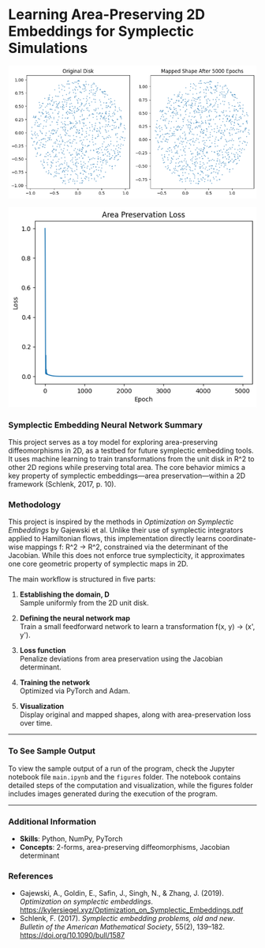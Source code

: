 # Learning Area-Preserving 2D Embeddings for Symplectic Simulations

![Example Output Fig 1](https://raw.githubusercontent.com/AJ-git-dev/symplectic-nn/main/figures/example_output_fig1.png)

![Example Output Fig 2](https://raw.githubusercontent.com/AJ-git-dev/symplectic-nn/main/figures/example_output_fig2.png)


### Symplectic Embedding Neural Network Summary

This project serves as a toy model for exploring area-preserving diffeomorphisms in 2D, as a testbed for future symplectic embedding tools. It uses machine learning to train transformations from the unit disk in R^2 to other 2D regions while preserving total area. The core behavior mimics a key property of symplectic embeddings—area preservation—within a 2D framework (Schlenk, 2017, p. 10).

### Methodology
This project is inspired by the methods in *Optimization on Symplectic Embeddings* by Gajewski et al. Unlike their use of symplectic integrators applied to Hamiltonian flows, this implementation directly learns coordinate-wise mappings f: R^2 → R^2, constrained via the determinant of the Jacobian. While this does not enforce true symplecticity, it approximates one core geometric property of symplectic maps in 2D.

The main workflow is structured in five parts:

1. **Establishing the domain, D**  
   Sample uniformly from the 2D unit disk.

2. **Defining the neural network map**  
   Train a small feedforward network to learn a transformation f(x, y) → (x', y').

3. **Loss function**  
   Penalize deviations from area preservation using the Jacobian determinant.

4. **Training the network**  
   Optimized via PyTorch and Adam.

5. **Visualization**  
   Display original and mapped shapes, along with area-preservation loss over time.

---

### To See Sample Output

To view the sample output of a run of the program, check the Jupyter notebook file `main.ipynb` and the `figures` folder. The notebook contains detailed steps of the computation and visualization, while the figures folder includes images generated during the execution of the program.

---

### Additional Information
- **Skills**: Python, NumPy, PyTorch  
- **Concepts**: 2-forms, area-preserving diffeomorphisms, Jacobian determinant

### References
- Gajewski, A., Goldin, E., Safin, J., Singh, N., & Zhang, J. (2019). *Optimization on symplectic embeddings*. https://kylersiegel.xyz/Optimization_on_Symplectic_Embeddings.pdf  
- Schlenk, F. (2017). *Symplectic embedding problems, old and new*. *Bulletin of the American Mathematical Society*, 55(2), 139–182. https://doi.org/10.1090/bull/1587
